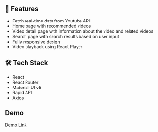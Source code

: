 ## 🧐 Features    
- Fetch real-time data from Youtube API
- Home page with recommended videos
- Video detail page with information about the video and related videos
- Search page with search results based on user input
- Fully responsive design
- Video playback using React Player

## 🛠️ Tech Stack
- React
- React Router
- Material-UI v5
- Rapid API
- Axios

## Demo

[Demo Link](https://effervescent-cannoli-5ee706.netlify.app/)
